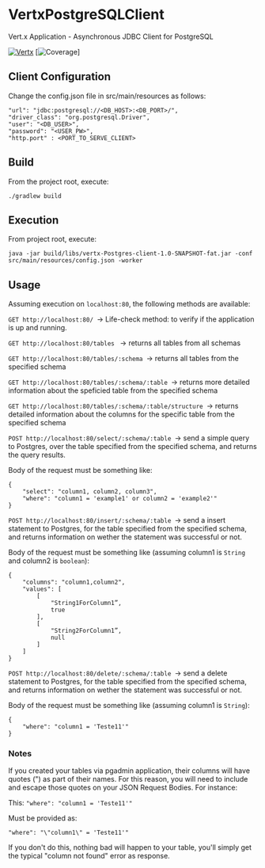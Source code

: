 # VertxPostgreSQLClient
Vert.x Application - Asynchronous JDBC Client for PostgreSQL 

[![Vertx](https://img.shields.io/badge/vert.x-3.6.2-purple.svg)](link="https://vertx.io")
[![Coverage](https://img.shields.io/badge/Coverage-89%25-green.svg)]


## Client Configuration
Change the config.json file in src/main/resources as follows:


	"url": "jdbc:postgresql://<DB_HOST>:<DB_PORT>/",
	"driver_class": "org.postgresql.Driver",
	"user": "<DB_USER>",
	"password": "<USER_PW>",
	"http.port" : <PORT_TO_SERVE_CLIENT>


## Build

From the project root, execute:

```
./gradlew build
```


##  Execution

From project root, execute:
```
java -jar build/libs/vertx-Postgres-client-1.0-SNAPSHOT-fat.jar -conf src/main/resources/config.json -worker
```

## Usage

Assuming execution on ```localhost:80```, the following methods are available:

```GET http://localhost:80/ ```-> Life-check method: to verify if the application is up and running.

```GET http://localhost:80/tables ``` -> returns all tables from all schemas 

```GET http://localhost:80/tables/:schema ```-> returns all tables from the specified schema 

```GET http://localhost:80/tables/:schema/:table ```-> returns more detailed information about the speficied table from the specified schema 

```GET http://localhost:80/tables/:schema/:table/structure ```-> returns detailed information about the columns for the specific table from the specified schema

```POST http://localhost:80/select/:schema/:table ```-> send a simple query to Postgres, over the table specified from the specified schema, and returns the query results.

Body of the request must be something like:
```
{
    "select": "column1, column2, column3",
    "where": "column1 = 'example1' or column2 = 'example2'"
}
```
```POST http://localhost:80/insert/:schema/:table ```-> send a insert statement to Postgres, for the table specified from the specified schema, and returns information on wether the statement was successful or not.

Body of the request must be something like (assuming column1 is ```String``` and column2 is ```boolean```):

```
{
    "columns": "column1,column2",
    "values": [
        [
            "String1ForColumn1”,
            true
        ],
        [
            "String2ForColumn1”,
            null
        ]
    ]
}
```

```POST http://localhost:80/delete/:schema/:table ```-> send a delete statement to Postgres, for the table specified from the specified schema, and returns information on wether the statement was successful or not.

Body of the request must be something like (assuming column1 is ```String```):


```
{
	"where": "column1 = 'Teste11'"
}
```

### Notes

If you created your tables via pgadmin application, their columns will have quotes (") as part of their names.
For this reason, you will need to include and escape those quotes on your JSON Request Bodies. For instance:

This:
```"where": "column1 = 'Teste11'"```

Must be provided as:

```"where": "\"column1\" = 'Teste11'"```

If you don't do this, nothing bad will happen to your table, you'll simply get the typical "column not found" error as response.